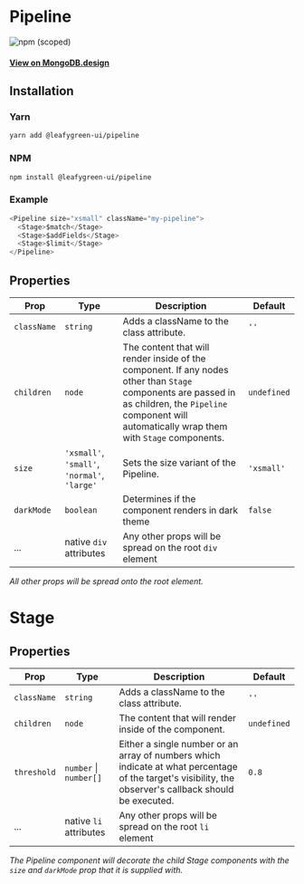 # Pipeline

![npm (scoped)](https://img.shields.io/npm/v/@leafygreen-ui/pipeline.svg)

#### [View on MongoDB.design](https://www.mongodb.design/component/pipeline/live-example/)

## Installation

### Yarn

```shell
yarn add @leafygreen-ui/pipeline
```

### NPM

```shell
npm install @leafygreen-ui/pipeline
```

### Example

```js
<Pipeline size="xsmall" className="my-pipeline">
  <Stage>$match</Stage>
  <Stage>$addFields</Stage>
  <Stage>$limit</Stage>
</Pipeline>
```

## Properties

| Prop        | Type                                         | Description                                                                                                                                                                                                | Default     |
| ----------- | -------------------------------------------- | ---------------------------------------------------------------------------------------------------------------------------------------------------------------------------------------------------------- | ----------- |
| `className` | `string`                                     | Adds a className to the class attribute.                                                                                                                                                                   | `''`        |
| `children`  | `node`                                       | The content that will render inside of the component. If any nodes other than `Stage` components are passed in as children, the `Pipeline` component will automatically wrap them with `Stage` components. | `undefined` |
| `size`      | `'xsmall'`, `'small'`, `'normal'`, `'large'` | Sets the size variant of the Pipeline.                                                                                                                                                                     | `'xsmall'`  |
| `darkMode`  | `boolean`                                    | Determines if the component renders in dark theme                                                                                                                                                          | `false`     |
| ...         | native `div` attributes                      | Any other props will be spread on the root `div` element                                                                                                                                                   |             |

_All other props will be spread onto the root element._

# Stage

## Properties

| Prop        | Type                   | Description                                                                                                                                             | Default     |
| ----------- | ---------------------- | ------------------------------------------------------------------------------------------------------------------------------------------------------- | ----------- |
| `className` | `string`               | Adds a className to the class attribute.                                                                                                                | `''`        |
| `children`  | `node`                 | The content that will render inside of the component.                                                                                                   | `undefined` |
| `threshold` | `number` \| `number[]` | Either a single number or an array of numbers which indicate at what percentage of the target's visibility, the observer's callback should be executed. | `0.8`       |
| ...         | native `li` attributes | Any other props will be spread on the root `li` element                                                                                                 |             |

_The Pipeline component will decorate the child Stage components with the `size` and `darkMode` prop that it is supplied with._
